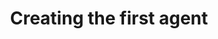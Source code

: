 ---
title: Creating the first agent
description: Getting started with Open Agnets Builder
order: 20
---